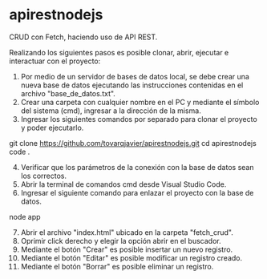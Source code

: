 # apirestnodejs
CRUD con Fetch, haciendo uso de API REST.

Realizando los siguientes pasos es posible clonar, abrir, ejecutar e interactuar con el proyecto:

1. Por medio de un servidor de bases de datos local, se debe crear una nueva base de datos 
ejecutando las instrucciones contenidas en el archivo "base_de_datos.txt".
2. Crear una carpeta con cualquier nombre en el PC y mediante el símbolo del sistema (cmd), 
ingresar a la dirección de la misma.
3. Ingresar los siguientes comandos por separado para clonar el proyecto y poder ejecutarlo.

  git clone https://github.com/tovarqjavier/apirestnodejs.git
  cd apirestnodejs
  code .
  
4. Verificar que los parámetros de la conexión con la base de datos sean los correctos.
5. Abrir la terminal de comandos cmd desde Visual Studio Code.
6. Ingresar el siguiente comando para enlazar el proyecto con la base de datos.

  node app
  
7. Abrir el archivo "index.html" ubicado en la carpeta "fetch_crud".
8. Oprimir click derecho y elegir la opción abrir en el buscador.
9. Mediante el botón "Crear" es posible insertar un nuevo registro.
10. Mediante el botón "Editar" es posible modificar un registro creado.
11. Mediante el botón "Borrar" es posible eliminar un registro.


